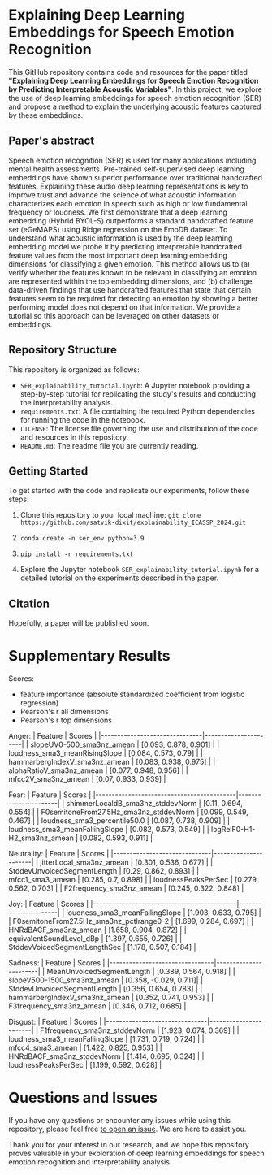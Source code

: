 # Explaining Deep Learning Embeddings for Speech Emotion Recognition
This GitHub repository contains code and resources for the paper titled **"Explaining Deep Learning Embeddings for Speech Emotion Recognition by Predicting Interpretable Acoustic Variables"**. In this project, we explore the use of deep learning embeddings for speech emotion recognition (SER) and propose a method to explain the underlying acoustic features captured by these embeddings.

## Paper's abstract
Speech emotion recognition (SER) is used for many applications including mental health assessments. Pre-trained self-supervised deep learning embeddings have shown superior performance over traditional handcrafted features. Explaining these audio deep learning representations is key to improve trust and advance the science of what acoustic information characterizes each emotion in speech such as high or low fundamental frequency or loudness. We first demonstrate that a deep learning embedding (Hybrid BYOL-S) outperforms a standard handcrafted feature set (eGeMAPS) using Ridge regression on the EmoDB dataset. To understand what acoustic information is used by the deep learning embedding model we probe it by predicting interpretable handcrafted feature values from the most important deep learning embedding dimensions for classifying a given emotion. This method allows us to (a) verify whether the features known to be relevant in classifying an emotion are represented within the top embedding dimensions, and (b) challenge data-driven findings that use handcrafted features that state that certain features seem to be required for detecting an emotion by showing a better performing model does not depend on that information. We provide a tutorial so this approach can be leveraged on other datasets or embeddings. 

## Repository Structure
This repository is organized as follows: 
- ```SER_explainability_tutorial.ipynb```: A Jupyter notebook providing a step-by-step tutorial for replicating the study's results and conducting the interpretability analysis.
- ```requirements.txt```: A file containing the required Python dependencies for running the code in the notebook.
- ```LICENSE```: The license file governing the use and distribution of the code and resources in this repository.
- ```README.md```: The readme file you are currently reading.

## Getting Started
To get started with the code and replicate our experiments, follow these steps:


1. Clone this repository to your local machine: ```git clone https://github.com/satvik-dixit/explainability_ICASSP_2024.git ```

2. ```conda create -n ser_env python=3.9 ```

3. ```pip install -r requirements.txt ```

4. Explore the Jupyter notebook ```SER_explainability_tutorial.ipynb``` for a detailed tutorial on the experiments described in the paper. 

## Citation
Hopefully, a paper will be published soon.

# Supplementary Results

Scores: 
- feature importance (absolute standardized coefficient from logistic regression)
- Pearson's r all dimensions
- Pearson's r top dimensions 

Anger:
| Feature                       | Scores               |
|-------------------------------|----------------------|
| slopeUV0-500\_sma3nz\_amean   | [0.093, 0.878, 0.901] |
| loudness\_sma3\_meanRisingSlope | [0.084, 0.573, 0.79]  |
| hammarbergIndexV\_sma3nz\_amean | [0.083, 0.938, 0.975] |
| alphaRatioV\_sma3nz\_amean     | [0.077, 0.948, 0.956] |
| mfcc2V\_sma3nz\_amean          | [0.07, 0.933, 0.939]  |

Fear:
| Feature                                   | Scores               |
|-------------------------------------------|----------------------|
| shimmerLocaldB\_sma3nz\_stddevNorm         | [0.11, 0.694, 0.554] |
| F0semitoneFrom27.5Hz\_sma3nz\_stddevNorm   | [0.099, 0.549, 0.467] |
| loudness\_sma3\_percentile50.0             | [0.087, 0.738, 0.909] |
| loudness\_sma3\_meanFallingSlope          | [0.082, 0.573, 0.549] |
| logRelF0-H1-H2\_sma3nz\_amean             | [0.082, 0.593, 0.911] |

Neutrality:
| Feature                      | Scores               |
|------------------------------|----------------------|
| jitterLocal\_sma3nz\_amean   | [0.301, 0.536, 0.677] |
| StddevUnvoicedSegmentLength   | [0.29, 0.862, 0.893]  |
| mfcc1\_sma3\_amean            | [0.285, 0.7, 0.898]   |
| loudnessPeaksPerSec           | [0.279, 0.562, 0.703] |
| F2frequency\_sma3nz\_amean    | [0.245, 0.322, 0.848] |

Joy:
| Feature                                    | Scores               |
|--------------------------------------------|----------------------|
| loudness\_sma3\_meanFallingSlope           | [1.903, 0.633, 0.795] |
| F0semitoneFrom27.5Hz\_sma3nz\_pctlrange0-2 | [1.699, 0.284, 0.697] |
| HNRdBACF\_sma3nz\_amean                    | [1.658, 0.904, 0.872] |
| equivalentSoundLevel\_dBp                 | [1.397, 0.655, 0.726] |
| StddevVoicedSegmentLengthSec               | [1.178, 0.507, 0.184] |

Sadness:
| Feature                        | Scores                |
|--------------------------------|-----------------------|
| MeanUnvoicedSegmentLength       | [0.389, 0.564, 0.918] |
| slopeV500-1500\_sma3nz\_amean   | [0.358, -0.029, 0.711]|
| StddevUnvoicedSegmentLength     | [0.356, 0.654, 0.783] |
| hammarbergIndexV\_sma3nz\_amean | [0.352, 0.741, 0.953] |
| F3frequency\_sma3nz\_amean      | [0.346, 0.712, 0.685] |

Disgust:
| Feature                       | Scores                |
|-------------------------------|-----------------------|
| F1frequency\_sma3nz\_stddevNorm | [1.923, 0.674, 0.369] |
| loudness\_sma3\_meanFallingSlope | [1.731, 0.719, 0.724] |
| mfcc4\_sma3\_amean             | [1.422, 0.825, 0.953] |
| HNRdBACF\_sma3nz\_stddevNorm   | [1.414, 0.695, 0.324] |
| loudnessPeaksPerSec            | [1.199, 0.592, 0.628] |


# Questions and Issues
If you have any questions or encounter any issues while using this repository, please feel free [to open an issue](https://github.com/satvik-dixit/explainability_ICASSP_2024/issues). We are here to assist you.

Thank you for your interest in our research, and we hope this repository proves valuable in your exploration of deep learning embeddings for speech emotion recognition and interpretability analysis.
